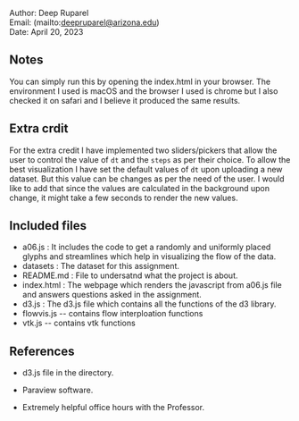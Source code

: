 Author: Deep Ruparel \
Email: (mailto:deepruparel@arizona.edu)  
Date:  April 20, 2023 


## Notes
You can simply run this by opening the index.html in your browser. The environment I used is macOS and the browser I used is chrome but I also checked it on safari and I believe it produced the same results.


## Extra crdit

For the extra credit I have implemented two sliders/pickers that allow the user to control the value of `dt` and the `steps` as per their choice. To allow the best 
visualization I have set the default values of `dt` upon uploading a new dataset. But this value can be changes as per the need of the user. I would like to add that since the values are calculated in the background upon change, it might take a few seconds to render the new values. 
## Included files
* a06.js : It includes the code to get a randomly and uniformly placed glyphs and streamlines which help in visualizing the flow of the data.
* datasets : The dataset for this assignment.
* README.md : File to undersatnd what the project is about.
* index.html : The webpage which renders the javascript from a06.js file and answers questions asked in the assignment. 
* d3.js : The d3.js file which contains all the functions of the d3 library. 
* flowvis.js -- contains flow interploation functions
* vtk.js -- contains vtk functions


## References
* d3.js file in the directory.

* Paraview software.

* Extremely helpful office hours with the Professor.

